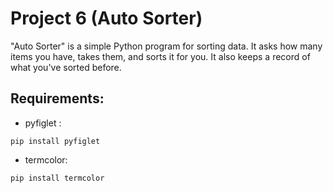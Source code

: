 # Project 6 (Auto Sorter)

"Auto Sorter" is a simple Python program for sorting data. It asks how many items you have, takes them, and sorts it for you. It also keeps a record of what you've sorted before.

## Requirements:
* pyfiglet :
 ```
pip install pyfiglet
```

* termcolor:
```
pip install termcolor
```
